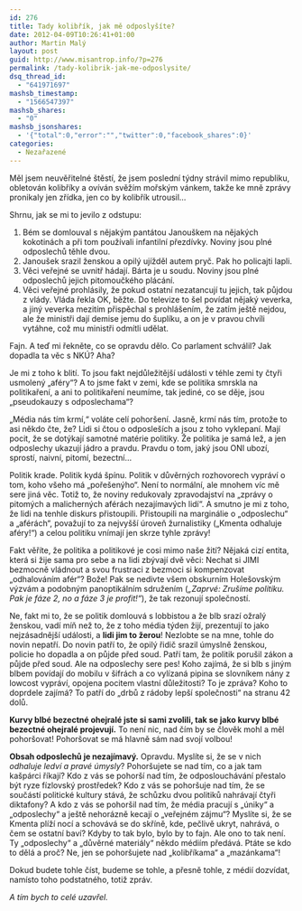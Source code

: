 ```yaml
---
id: 276
title: Tady kolibřík, jak mě odposlyšíte?
date: 2012-04-09T10:26:41+01:00
author: Martin Malý
layout: post
guid: http://www.misantrop.info/?p=276
permalink: /tady-kolibrik-jak-me-odposlysite/
dsq_thread_id:
  - "641971697"
mashsb_timestamp:
  - "1566547397"
mashsb_shares:
  - "0"
mashsb_jsonshares:
  - '{"total":0,"error":"","twitter":0,"facebook_shares":0}'
categories:
  - Nezařazené
---
```

Měl jsem neuvěřitelné štěstí, že jsem poslední týdny strávil mimo republiku, obletován kolibříky a ovíván svěžím mořským vánkem, takže ke mně zprávy pronikaly jen zřídka, jen co by kolibřík utrousil&#8230;

<!--more-->

Shrnu, jak se mi to jevilo z odstupu:

  1. Bém se domlouval s nějakým pantátou Janouškem na nějakých kokotinách a při tom používali infantilní přezdívky. Noviny jsou plné odposlechů těhle dvou.
  2. Janoušek srazil ženskou a opilý ujížděl autem pryč. Pak ho policajti lapli.
  3. Věci veřejné se uvnitř hádají. Bárta je u soudu. Noviny jsou plné odposlechů jejich pitomoučkého plácání.
  4. Věci veřejné prohlásily, že pokud ostatní nezatancují tu jejich, tak půjdou z vlády. Vláda řekla OK, běžte. Do televize to šel povídat nějaký veverka, a jiný veverka mezitím přispěchal s prohlášením, že zatím ještě nejdou, ale že ministři dají demise jemu do šuplíku, a on je v pravou chvíli vytáhne, což mu ministři odmítli udělat.

Fajn. A teď mi řekněte, co se opravdu dělo. Co parlament schválil? Jak dopadla ta věc s NKÚ? Aha?

Je mi z toho k blití. To jsou fakt nejdůležitější události v téhle zemi ty čtyři usmolený &#8222;aféry&#8220;? A to jsme fakt v zemi, kde se politika smrskla na politikaření, a ani to politikaření neumíme, tak jediné, co se děje, jsou &#8222;pseudokauzy s odposlechama&#8220;?

&#8222;Média nás tím krmí,&#8220; voláte celí pohoršení. Jasně, krmí nás tím, protože to asi někdo čte, že? Lidi si čtou o odposleších a jsou z toho vyklepaní. Mají pocit, že se dotýkají samotné matérie politiky. Že politika je samá lež, a jen odposlechy ukazují jádro a pravdu. Pravdu o tom, jaký jsou ONI ubozí, sprostí, naivní, pitomí, bezectní&#8230;

Politik krade. Politik kydá špínu. Politik v důvěrných rozhovorech vypráví o tom, koho všeho má &#8222;pořešenýho&#8220;. Není to normální, ale mnohem víc mě sere jiná věc. Totiž to, že noviny redukovaly zpravodajství na &#8222;zprávy o pitomých a malicherných aférách nezajímavých lidí&#8220;. A smutno je mi z toho, že lidi na tenhle diskurs přistoupili. Přistoupili na marginálie o &#8222;odposlechu&#8220; a &#8222;aférách&#8220;, považují to za nejvyšší úroveň žurnalistiky (&#8222;Kmenta odhaluje aféry!&#8220;) a celou politiku vnímají jen skrze tyhle zprávy!

Fakt věříte, že politika a politikové je cosi mimo naše žití? Nějaká cizí entita, která si žije sama pro sebe a na lidi zbývají dvě věci: Nechat si JIMI bezmocně vládnout a svou frustraci z bezmoci si kompenzovat &#8222;odhalováním afér&#8220;? Bože! Pak se nedivte všem obskurním Holešovským výzvám a podobným panoptikálním sdružením (_&#8222;Zaprvé: Zrušíme politiku. Pak je fáze 2, no a fáze 3 je profit!&#8220;_), že tak rezonují společností.

Ne, fakt mi to, že se politik domlouvá s lobbistou a že blb srazí ožralý ženskou, vadí míň než to, že z toho média týden žijí, prezentují to jako nejzásadnější události, a **lidi jim to žerou**! Nezlobte se na mne, tohle do novin nepatří. Do novin patří to, že opilý řidič srazil úmyslně ženskou, policie ho dopadla a on půjde před soud. Patří tam, že politik porušil zákon a půjde před soud. Ale na odposlechy sere pes! Koho zajímá, že si blb s jiným blbem povídají do mobilu v šifrách a co vylízaná pipina se slovníkem nány z lowcost vypráví, opojena pocitem vlastní důležitosti? To je zpráva? Koho to doprdele zajímá? To patří do &#8222;drbů z rádoby lepší společnosti&#8220; na stranu 42 dolů.

**Kurvy blbé bezectné ohejralé jste si sami zvolili, tak se jako kurvy blbé bezectné ohejralé projevují.** To není nic, nad čím by se člověk mohl a měl pohoršovat! Pohoršovat se má hlavně sám nad svojí volbou!

**Obsah odposlechů je nezajímavý.** Opravdu. Myslíte si, že se v nich _odhaluje ledví a pravé úmysly_? Pohoršujete se nad tím, co a jak tam kašpárci říkají? Kdo z vás se pohorší nad tím, že odposlouchávání přestalo být ryze fízlovský prostředek? Kdo z vás se pohoršuje nad tím, že se součástí politické kultury stává, že schůzku dvou politiků nahrávají čtyři diktafony? A kdo z vás se pohoršil nad tím, že média pracují s &#8222;úniky&#8220; a &#8222;odposlechy&#8220; a ještě nehorázně kecají o &#8222;veřejném zájmu&#8220;? Myslíte si, že se Kmenta plíží nocí a schovává se do skříně, kde, pečlivě ukryt, nahrává, o čem se ostatní baví? Kdyby to tak bylo, bylo by to fajn. Ale ono to tak není. Ty &#8222;odposlechy&#8220; a &#8222;důvěrné materiály&#8220; někdo médiím předává. Ptáte se kdo to dělá a proč? Ne, jen se pohoršujete nad &#8222;kolibříkama&#8220; a &#8222;mazánkama&#8220;!

Dokud budete tohle číst, budeme se tohle, a přesně tohle, z médií dozvídat, namísto toho podstatného, totiž zpráv.

_A tím bych to celé uzavřel._